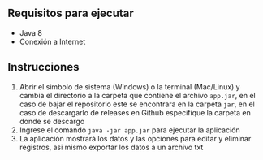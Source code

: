 ## Requisitos para ejecutar

* Java 8
* Conexión a Internet

## Instrucciones

1. Abrir el simbolo de sistema (Windows) o la terminal (Mac/Linux) y cambia el directorio a la carpeta que contiene el archivo `app.jar`, en el caso de bajar el repositorio este se encontrara en la carpeta `jar`, en el caso de descargarlo de releases en Github especifique la carpeta en donde se descargo
2. Ingrese el comando `java -jar app.jar` para ejecutar la aplicación
3. La aplicación mostrará los datos y las opciones para editar y eliminar registros, asi mismo exportar los datos a un archivo txt
